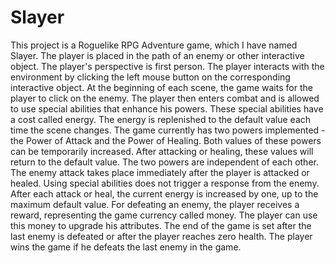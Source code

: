 <h1>Slayer</h1>
This project is a Roguelike RPG Adventure game, which I have named Slayer.
The player is placed in the path of an enemy or other interactive object. The player's perspective is first person.
The player interacts with the environment by clicking the left mouse button on the corresponding interactive object. At the beginning of each scene, the game waits for the player to click on the enemy. 
The player then enters combat and is allowed to use special abilities that enhance his powers. These special abilities have a cost called energy. The energy is replenished to the default value each time the scene changes. 
The game currently has two powers implemented - the Power of Attack and the Power of Healing.
Both values of these powers can be temporarily increased. After attacking or healing, these values will return to the default value. The two powers are independent of each other.
The enemy attack takes place immediately after the player is attacked or healed.
Using special abilities does not trigger a response from the enemy.
After each attack or heal, the current energy is increased by one, up to the maximum default value.
For defeating an enemy, the player receives a reward, representing the game currency called money. The player can use this money to upgrade his attributes.
The end of the game is set after the last enemy is defeated or after the player reaches zero health.
The player wins the game if he defeats the last enemy in the game.
